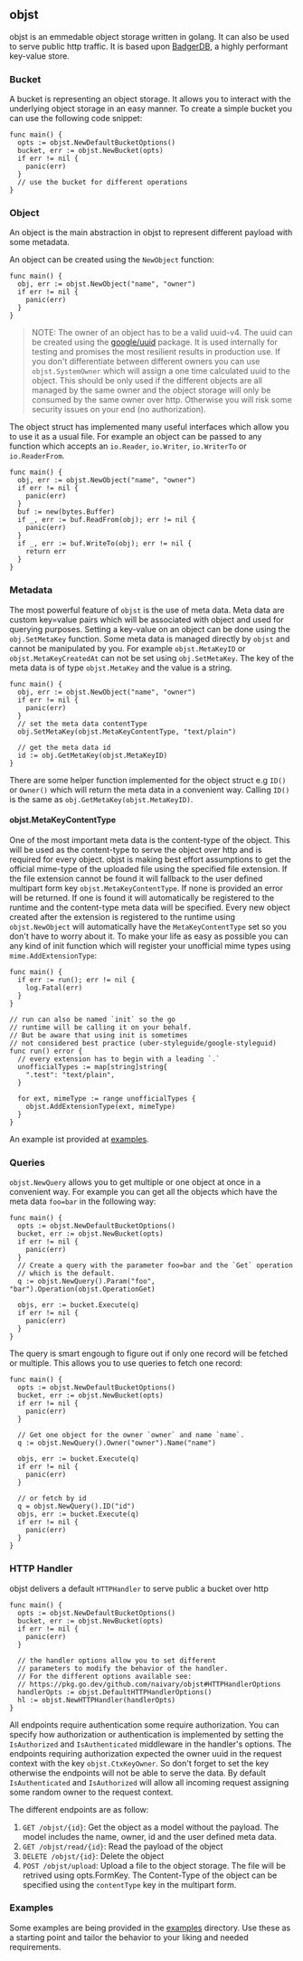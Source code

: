 ## objst

objst is an emmedable object storage written in golang. It can also be used to serve public
http traffic. It is based upon [BadgerDB](https://github.com/dgraph-io/badger), a highly performant key-value store.

### Bucket

A bucket is representing an object storage. It allows you to interact with the underlying
object storage in an easy manner. To create a simple bucket you can use the following code snippet:

```golang
func main() {
  opts := objst.NewDefaultBucketOptions()
  bucket, err := objst.NewBucket(opts)
  if err != nil {
    panic(err)
  }
  // use the bucket for different operations
}
```

### Object

An object is the main abstraction in objst to represent different payload with some metadata.

An object can be created using the `NewObject` function:

```golang
func main() {
  obj, err := objst.NewObject("name", "owner")
  if err != nil {
    panic(err)
  }
}
```

> NOTE: The owner of an object has to be a valid uuid-v4. The uuid can be created using the
> [google/uuid](https://github.com/google/uuid) package. It is used internally for testing
> and promises the most resilient results in production use. If you don't differentiate between
> different owners you can use `objst.SystemOwner` which will assign a one time calculated
> uuid to the object. This should be only used if the different objects are all managed by the same
> owner and the object storage will only be consumed by the same owner over http. Otherwise you will
> risk some security issues on your end (no authorization).

The object struct has implemented many useful interfaces which allow you to use it as a
usual file. For example an object can be passed to any function which accepts an `io.Reader`,
`io.Writer`, `io.WriterTo` or `io.ReaderFrom`.

```golang
func main() {
  obj, err := objst.NewObject("name", "owner")
  if err != nil {
    panic(err)
  }
  buf := new(bytes.Buffer)
  if _, err := buf.ReadFrom(obj); err != nil {
    panic(err)
  }
  if _, err := buf.WriteTo(obj); err != nil {
    return err
  }
}
```

### Metadata

The most powerful feature of `objst` is the use of meta data. Meta data are custom key=value
pairs which will be associated with object and used for querying purposes. Setting a key-value
on an object can be done using the `obj.SetMetaKey` function. Some meta data is managed directly
by `objst` and cannot be manipulated by you. For example `objst.MetaKeyID` or `objst.MetaKeyCreatedAt`
can not be set using `obj.SetMetaKey`. The key of the meta data is of type `objst.MetaKey` and the value
is a string.

```golang
func main() {
  obj, err := objst.NewObject("name", "owner")
  if err != nil {
    panic(err)
  }
  // set the meta data contentType
  obj.SetMetaKey(objst.MetaKeyContentType, "text/plain")

  // get the meta data id
  id := obj.GetMetaKey(objst.MetaKeyID)
}
```

There are some helper function implemented for the object struct e.g `ID()` or `Owner()` which will return the
meta data in a convenient way. Calling `ID()` is the same as `obj.GetMetaKey(objst.MetaKeyID)`.

#### objst.MetaKeyContentType

One of the most important meta data is the content-type of the object. This will be used as the content-type to
serve the object over http and is required for every object. objst is making best effort assumptions to get the official
mime-type of the uploaded file using the specified file extension. If the file extension cannot be found it will fallback
to the user defined multipart form key `objst.MetaKeyContentType`. If none is provided an error will be returned. If one is
found it will automatically be registered to the runtime and the content-type meta data will be specified. Every new object
created after the extension is registered to the runtime using `objst.NewObject` will automatically have the `MetaKeyContentType`
set so you don't have to worry about it. To make your life as easy as possible you can any kind of init function which will
register your unofficial mime types using `mime.AddExtensionType`:

```golang
func main() {
  if err := run(); err != nil {
    log.Fatal(err)
  }
}

// run can also be named `init` so the go
// runtime will be calling it on your behalf.
// But be aware that using init is sometimes
// not considered best practice (uber-styleguide/google-styleguid)
func run() error {
  // every extension has to begin with a leading `.`
  unofficialTypes := map[string]string{
    ".test": "text/plain",
  }

  for ext, mimeType := range unofficialTypes {
    objst.AddExtensionType(ext, mimeType)
  }
}
```

An example ist provided at [examples](./examples/mime/).

### Queries

`objst.NewQuery` allows you to get multiple or one object at once in a convenient way. For example
you can get all the objects which have the meta data `foo=bar` in the following way:

```golang
func main() {
  opts := objst.NewDefaultBucketOptions()
  bucket, err := objst.NewBucket(opts)
  if err != nil {
    panic(err)
  }
  // Create a query with the parameter foo=bar and the `Get` operation
  // which is the default.
  q := objst.NewQuery().Param("foo", "bar").Operation(objst.OperationGet)

  objs, err := bucket.Execute(q)
  if err != nil {
    panic(err)
  }
}
```

The query is smart engough to figure out if only one record will be fetched or multiple. This allows you
to use queries to fetch one record:

```golang
func main() {
  opts := objst.NewDefaultBucketOptions()
  bucket, err := objst.NewBucket(opts)
  if err != nil {
    panic(err)
  }

  // Get one object for the owner `owner` and name `name`.
  q := objst.NewQuery().Owner("owner").Name("name")

  objs, err := bucket.Execute(q)
  if err != nil {
    panic(err)
  }

  // or fetch by id
  q = objst.NewQuery().ID("id")
  objs, err := bucket.Execute(q)
  if err != nil {
    panic(err)
  }
}
```

### HTTP Handler

objst delivers a default `HTTPHandler` to serve public a bucket over http

```golang
func main() {
  opts := objst.NewDefaultBucketOptions()
  bucket, err := objst.NewBucket(opts)
  if err != nil {
    panic(err)
  }

  // the handler options allow you to set different
  // parameters to modify the behavior of the handler.
  // For the different options available see:
  // https://pkg.go.dev/github.com/naivary/objst#HTTPHandlerOptions
  handlerOpts := objst.DefaultHTTPHandlerOptions()
  hl := objst.NewHTTPHandler(handlerOpts)
}
```

All endpoints require authentication some require authorization. You can specify
how authorization or authentication is implemented by setting the `IsAuthorized`
and `IsAuthenticated` middleware in the handler's options. The endpoints requiring
authorization expected the owner uuid in the request context with the key
`objst.CtxKeyOwner`. So don't forget to set the key otherwise the endpoints
will not be able to serve the data. By default `IsAuthenticated` and `IsAuthorized` will
allow all incoming request assigning some random owner to the request context.

The different endpoints are as follow:

1. `GET /objst/{id}`: Get the object as a model without the payload. The model includes the name, owner, id and the user defined meta data.
2. `GET /objst/read/{id}`: Read the payload of the object
3. `DELETE /objst/{id}`: Delete the object
4. `POST /objst/upload`: Upload a file to the object storage. The file will be retrived using opts.FormKey. The Content-Type of
   the object can be specified using the `contentType` key in the multipart form.

### Examples

Some examples are being provided in the [examples](./examples) directory. Use these as a starting point
and tailor the behavior to your liking and needed requirements.
